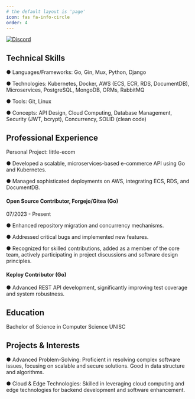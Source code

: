 ```yaml
---
# the default layout is 'page'
icon: fas fa-info-circle
order: 4
---
```

[![Discord](https://dcbadge.vercel.app/api/shield/828005328988798997)](https://discord.com/channels/@me/828005328988798997) 

## Technical Skills
● Languages/Frameworks: Go, Gin, Mux, Python, Django

● Technologies: Kubernetes, Docker, AWS (ECS, ECR, RDS, DocumentDB),
Microservices, PostgreSQL, MongoDB, ORMs, RabbitMQ

● Tools: Git, Linux

● Concepts: API Design, Cloud Computing, Database Management, Security (JWT,
bcrypt), Concurrency, SOLID (clean code)

## Professional Experience
Personal Project: little-ecom

● Developed a scalable, microservices-based e-commerce API using Go and
Kubernetes.

● Managed sophisticated deployments on AWS, integrating ECS, RDS, and
DocumentDB.

#### Open Source Contributor, Forgejo/Gitea (Go)
07/2023 - Present

● Enhanced repository migration and concurrency mechanisms.

● Addressed critical bugs and implemented new features.

● Recognized for skilled contributions, added as a member of the core team, actively
participating in project discussions and software design principles.
#### Keploy Contributor (Go)

● Advanced REST API development, significantly improving test coverage and system
robustness.

## Education

Bachelor of Science in Computer Science
UNISC

## Projects & Interests

● Advanced Problem-Solving: Proficient in resolving complex software issues,
focusing on scalable and secure solutions. Good in data structure and algorithms.

● Cloud & Edge Technologies: Skilled in leveraging cloud computing and edge
technologies for backend development and software enhancement.